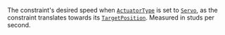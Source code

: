The constraint's desired speed when
[`ActuatorType`](https://create.roblox.com/docs/reference/engine/classes/SlidingBallConstraint#ActuatorType) is set to
[`Servo`](https://create.roblox.com/docs/reference/engine/enums/ActuatorType), as the constraint translates towards its
[`TargetPosition`](https://create.roblox.com/docs/reference/engine/classes/SlidingBallConstraint#TargetPosition). Measured in
studs per second.